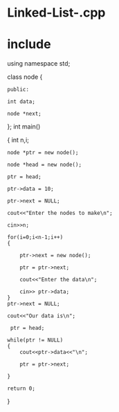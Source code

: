 # Linked-List-.cpp

# include<iostream>

using namespace std;

class node {

    public:
    
    int data;
    
    node *next;
    
};
int main()

{
    int n,i;
    
    node *ptr = new node();
    
    node *head = new node();
    
    ptr = head;
    
    ptr->data = 10;
    
    ptr->next = NULL;
    
    cout<<"Enter the nodes to make\n";
    
    cin>>n;
    
    for(i=0;i<n-1;i++)
    {
    
        ptr->next = new node();
        
        ptr = ptr->next;
        
        cout<<"Enter the data\n";
        
        cin>> ptr->data;
    }
    ptr->next = NULL;
    
    cout<<"Our data is\n";
    
     ptr = head;
     
    while(ptr != NULL)
    {
        cout<<ptr->data<<"\n";
        
        ptr = ptr->next;
        
    }
    
    return 0;

}
